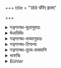 +++
title = "189 चौरैर् हृतम्"

+++

<details><summary>गङ्गानथ-मूलानुवादः</summary>

The depositary shall not hake good what has been stolen by thieves, or carried away by water, or burnt,—if he does not extract anything from it.—(189)
</details>

<details><summary>मेधातिथिः</summary>

**चौरास्** तु वेदिता अवेदिता वा सुरङ्गभिदादिना यदि मुष्णीयुः, कृतरक्षासंविधाने धारणिके स्वामिन एव नाशः । **जलेनोढम्** उदकेन देशान्तरं नीतम् ॥ ८.१८९ ॥
</details>

<details><summary>गङ्गानथ-भाष्यानुवादः</summary>

If thieves, known or unknown, should bore a hole through the wall and take away the artiole,—in spite of the depositary having taken all due care for its protection,—then the loss falls upon the owner (depositor).

‘*Carried away by water*’—*i.e*., moved away from its place of keeping, to some other place.—(189)
</details>

<details><summary>गङ्गानथ-टिप्पन्यः</summary>

This verse is quoted in *Aparārka*, (p. 663), which adds that if out of the property, the man extracts not even a small part (then he shall not have to make it good);—in *Vivādaratnākara* (p. 88), which also adds—‘if out of the deposited property, the depository does not extract, take out, anything;’—in *Parāśaramādhava* (Vyavahāra, p. 206), which adds—‘if he extract even the smallest part of the deposit, then he shall have to make it good;’—and in *Vivādacintāmaṇi* (p. 37), which says that in a case where the deposit-holder takes for himself a portion of the deposit and keeps the remainder secretly in some other place with a view to evade the return of the trust,—then he is to be made to refund the entire deposit.

It is quoted in *Kṛtyakalpataru* (p. 83 a), which explains ‘*tasmāt na saṃharati*’ as ‘does not take for himself any part of the deposit.’
</details>

<details><summary>गङ्गानथ-तुल्य-वाक्यानि</summary>

*Yājñavalkya* (2.66).—‘The depositary should not be made to pay
anything, if the deposit has been taken away by the King, or by accidents or by thieves. When the depositor asks for it, if it is not restored, and is found to be lost, the depositary shall be made to pay its value and also a fine equal to it.’

*Kātyāyana* (Aparārka, p. 663).—‘Where a deposit has been destroyed by
anarchy or by accidents, it is held to have been lost to the depositor.’

*Nārada* (2.12).—‘If the deposit has been stolen by thieves, carried
away by water, or burnt by fire, it need not he restored, unless the depositary should have appropriated some portion of it.’

*Nārada* (2.9).—‘If a deposit is lost, together with the property of the
depositary, the loss shall he the depositor’s. The same rule shall obtain if the loss has been caused by accidents or by the King; unless the depositary shall have acted fraudulently.’

Do. (2.8).—‘If the depositary derives profit from a deposit, by using it without the consent of the depositor, he shall be fined, and shall restore the profit with interest, to the depositor.’

*Bṛhaspati* (12.10-12).—‘When a deposit is destroyed, together with the
goods of the depositary, by the act of God or of the King, the depositary is not to blame. If the depositary should suffer the deposit to be destroyed by his want of care or indifference, or should refuse to restore it on being asked for it, he shall he made to pay the value of it with interest. Should the depositary secure any advantage for himself through the article deposited with him, he shall be fined by the King and compelled to pay its value with the interest.’

*Kātyāyana* (Aparārka, p. 663).—‘If the deposit has been destroyed by
the fault of some one, that person should be made to pay the value of the deposit along with interest.’
</details>

<details><summary>भारुचिः</summary>

चोरादिभ्यो ऽपि नाशे ऽयम् एव समुद्रयानविधिर् व्याख्यात इति । यतः पूर्व एव श्लोकार्थो ज्यायान् ॥ ८.१८८ ॥
</details>

<details><summary>Bühler</summary>

189	(A deposit) which has been stolen by thieves or washed away by water or burned by fire, (the bailee) shall not make it good, unless he took part of it (for himself).
</details>
